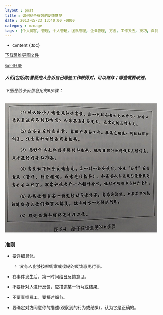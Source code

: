 ```yaml
---
layout : post
title : 如何给予有效的反馈意见
date : 2013-05-23 13:40:00 +0800
category : manage
tags : [个人博客, 管理, 个人管理, 团队管理, 企业管理, 方法, 工作方法, 技巧, 自我提升]
---
```


* content
{:toc}


[下载思维导图文件](https://docs.google.com/file/d/0B7UFT4BR96esd2JBWF8wdlRQbzA/edit?usp=sharing)

[返回目录](/manage/2013/04/07/Behind-closed-doors-secrets-of-great-management/)

##### 人们(包括你)需要他人告诉自己哪些工作做得对，可以继续；哪些需要改进。

###### 下图是给予反馈意见的6步骤：

![](/blogImages/20130523How-to-give-effective-feedback/K1QMP.jpg "给予反馈意见的6步骤")

### 准则


- 要详细具体。

    - 没有人能够按照线索或模糊的反馈意见行事。

- 在事件发生后，第一时间给出反馈意见。

- 不要针对人进行反馈，应描述某一行为或结果。

- 不要责怪员工，要描述细节。

- 要确定对方同意你的描述(观察到的行为或结果)，认为它是正确的。